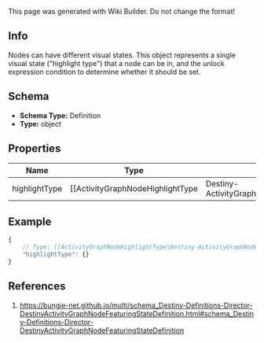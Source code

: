 <span class="wiki-builder">This page was generated with Wiki Builder. Do not change the format!</span>

## Info
Nodes can have different visual states. This object represents a single visual state (&quot;highlight type&quot;) that a node can be in, and the unlock expression condition to determine whether it should be set.

## Schema
* **Schema Type:** Definition
* **Type:** object

## Properties
Name | Type | Description
---- | ---- | -----------
highlightType | [[ActivityGraphNodeHighlightType|Destiny-ActivityGraphNodeHighlightType]]:Enum | The node can be highlighted in a variety of ways - the game iterates through these and finds the first FeaturingState that is valid at the present moment given the Game, Account, and Character state, and renders the node in that state. See the ActivityGraphNodeHighlightType enum for possible values.

## Example
```javascript
{
    // Type: [[ActivityGraphNodeHighlightType|Destiny-ActivityGraphNodeHighlightType]]:Enum
    "highlightType": {}
}

```

## References
1. https://bungie-net.github.io/multi/schema_Destiny-Definitions-Director-DestinyActivityGraphNodeFeaturingStateDefinition.html#schema_Destiny-Definitions-Director-DestinyActivityGraphNodeFeaturingStateDefinition
